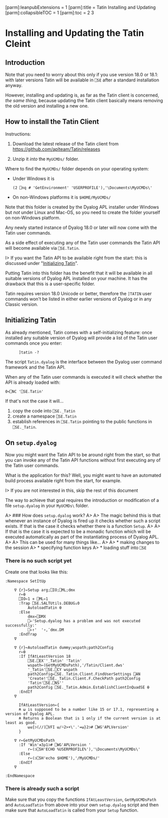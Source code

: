 [parm]:leanpubExtensions = 1
[parm]:title             = Tatin Installing and Updating
[parm]:collapsibleTOC    = 1
[parm]:toc               = 2 3


# Installing and Updating the Tatin Cleint

## Introduction

Note that you need to worry about this only if you use version 18.0 or 18.1: with later versions Tatin will be available in `⎕SE` after a standard installation anyway.

However, installing and updating is, as far as the Tatin client is concerned, _the same thing_, because updating the Tatin client basically means removing the old version and installing a new one.

## How to install the Tatin Client

Instructions:

1. Download the latest release of the Tatin client from <https://github.com/aplteam/Tatin/releases>

2. Unzip it _into_ the `MyUCMDs/` folder.   

Where to find the `MyUCMDs/` folder depends on your operating system:

* Under Windows it is 

  `(2 ⎕nq # 'GetEnvironment' 'USERPROFILE'),'\Documents\MyUCMDs\'`

* On non-Windows platforms it is `$HOME/MyUCMDs/`

Note that this folder is created by the Dyalog APL installer under Windows but _not_ under Linux and Mac-OS, so you need to create the folder yourself on non-Windows platform.

Any newly started instance of Dyalog 18.0 or later will now come with the Tatin user commands.

As a side effect of executing any of the Tatin user commands the Tatin API will become available via `⎕SE.Tatin`.

I> If you want the Tatin API to be available right from the start: this is discussed under "[Initializing Tatin](#)".

Putting Tatin into this folder has the benefit that it will be available in all suitable versions of Dyalog APL installed on your machine. It has the drawback that this is a user-specific folder.

Tatin requires version 18.0 Unicode or better, therefore the `]TATIN` user commands won't be listed in either earlier versions of Dyalog or in any Classic version.


## Initializing Tatin

As already mentioned, Tatin comes with a self-initializing feature: once installed any suitable version of Dyalog will provide a list of the Tatin user commands once you enter:

```
      ]tatin -?
```

The script `Tatin.dyalog` is the interface between the Dyalog user command framework and the Tatin API.

When any of the Tatin user commands is executed it will check whether the API is already loaded with:

```
0<⎕NC '⎕SE.Tatin'
```

If that's not the case it will...

  1. copy the code into `⎕SE._Tatin`
  2. create a namespace `⎕SE.Tatin` 
  3. establish references in `⎕SE.Tatin` pointing to the public functions in `⎕SE._Tatin`. 


## On `setup.dyalog`

Now you might want the Tatin API to be around right from the start, so that you can invoke any of the Tatin API functions without first executing any of the Tatin user commands. 

What is the application for this? Well, you might want to have an automated build process available right from the start, for example.

I> If you are not interested in this, skip the rest of this document


The way to achieve that goal requires the introduction or modification of a file `setup.dyalog` in your `MyUCMDs\` folder.

A> ### How does `setup.dyalog` work?
A>
A> The magic behind this is that whenever an instance of Dyalog is fired up it checks whether such a script exists. If that is the case it checks whether there is a function `Setup`. 
A>
A> If that is the case it is expected to be a monadic function which will be executed automatically as part of the instantiating process of Dyalog APL.
A>
A> This can be used for many things like...
A>
A> * making changes to the session
A> * specifying function keys 
A> * loading stuff into `⎕SE`

### There is no such script yet

Create one that looks like this:

```
:Namespace SetItUp

    ∇ {r}←Setup arg;⎕IO;⎕ML;dmx
      r←⍬
      ⎕IO←1 ⋄ ⎕ML←1
      :Trap ⎕SE.SALTUtils.DEBUG↓0
          AutoloadTatin ⍬
      :Else
          dmx←⎕DMX
          ⎕←'Setup.dyalog has a problem and was not executed successfully:'
          ⎕←↑'  '∘,¨dmx.DM
      :EndTrap
    ∇

    ∇ {r}←AutoloadTatin dummy;wspath;path2Config
      r←⍬
      :If IfAtLeastVersion 18
          ⎕SE.⎕EX¨'_Tatin' 'Tatin'
          wspath←(GetMyUCMDsPath),'/Tatin/Client.dws'
          '_Tatin'⎕SE.⎕CY wspath
          path2Config←⎕SE._Tatin.Client.FindUserSettings ⎕AN
          'Create!'⎕SE._Tatin.Client.F.CheckPath path2Config
          'Tatin'⎕SE.⎕NS''
          path2Config ⎕SE._Tatin.Admin.EstablishClientInQuadSE ⍬
      :EndIf
    ∇

      IfAtLeastVersion←{
      ⍝ ⍵ is supposed to be a number like 15 or 17.1, representing a version of Dyalog APL.
      ⍝ Returns a Boolean that is 1 only if the current version is at least as good.
          ⍵≤{⊃(//)⎕VFI ⍵/⍨2>+\'.'=⍵}2⊃# ⎕WG'APLVersion'
      }

    ∇ r←GetMyUCMDsPath
      :If 'Win'≡3⍴1⊃# ⎕WG'APLVersion '
          r←(⊃⎕SH'ECHO %USERPROFILE%'),'\Documents\MyUCMDs\'
      :Else
          r←(⊃⎕SH'echo $HOME'),'/MyUCMDs/'
      :EndIf
    ∇

:EndNamespace
```

### There is already such a script

Make sure that you copy the functions `IfAtLeastVersion`, `GetMyUCMDsPath` and `AutoLoadTatin` from above into your own `setup.dyalog` script and then make sure that `AutoLoadTatin` is called from your `Setup` function.